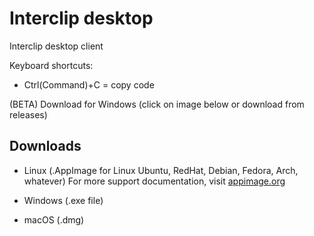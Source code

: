 # Interclip desktop
Interclip desktop client

Keyboard shortcuts:

 * Ctrl(Command)+C = copy code

(BETA) Download for Windows (click on image below or download from releases)


## Downloads

* Linux (.AppImage for Linux Ubuntu, RedHat, Debian, Fedora, Arch, whatever)
For more support documentation, visit [appimage.org](https://appimage.org/)

* Windows (.exe file)

* macOS (.dmg)
